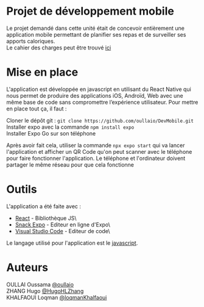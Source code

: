 # Projet de développement mobile

Le projet demandé dans cette unité était de concevoir entièrement une application mobile permettant de planifier ses repas et de surveiller ses apports caloriques.\
Le cahier des charges peut être trouvé [ici](https://react-native-course-esiee.netlify.app/blog/project)

# Mise en place

L'application est développée en javascript en utilisant du React Native qui nous permet de produire des applications iOS, Androïd, Web avec une même base de code sans compromettre l’expérience utilisateur. Pour mettre en place tout ça, il faut :

Cloner le dépôt git : `git clone https://github.com/oullaio/DevMobile.git`\
Installer expo avec la commande `npm install expo`\
Installer Expo Go sur son téléphone

Après avoir fait cela, utiliser la commande `npx expo start` qui va lancer l'application et afficher un QR Code qu'on peut scanner avec le téléphone pour faire fonctionner l'application. Le téléphone et l'ordinateur doivent partager le même réseau pour que cela fonctionne

# Outils

L'application a été faite avec :

- [React](https://react-native-course-esiee.netlify.app/docs/Introduction/about-react-native) - Bibliothèque JS\
- [Snack Expo](https://snack.expo.dev) - Editeur en ligne d'Expo\
- [Visual Studio Code](https://visualstudio.microsoft.com/fr/) - Editeur de code\
  
Le langage utilisé pour l'application est le [javascript](https://react-native-course-esiee.netlify.app/docs/Introduction/about-javascript).

# Auteurs

OULLAI Oussama [@oullaio](https://www.github.com/oullaio) \
ZHANG Hugo [@HugoHLZhang](https://www.github.com/HugoHLZhang) \
KHALFAOUI Loqman [@loqmanKhalfaoui](https://www.github.com/loqmanKhalfaoui)
